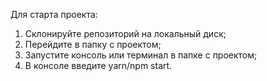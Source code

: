 Для старта проекта:
1) Склонируйте репозиторий на локальный диск;
2) Перейдите в папку с проектом;
3) Запустите консоль или терминал в папке с проектом;
4) В консоле введите yarn/npm start.
